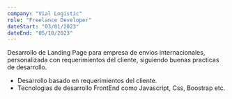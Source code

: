 ```yaml
---
company: "Vial Logistic"
role: "Freelance Developer"
dateStart: "03/01/2023"
dateEnd: "05/10/2023"
---
```


Desarrollo de Landing Page para empresa de envios internacionales, personalizada con requerimientos del cliente, siguiendo buenas practicas de desarrollo.

- Desarrollo basado en requerimientos del cliente.
- Tecnologias de desarrollo FrontEnd como Javascript, Css, Boostrap etc.
